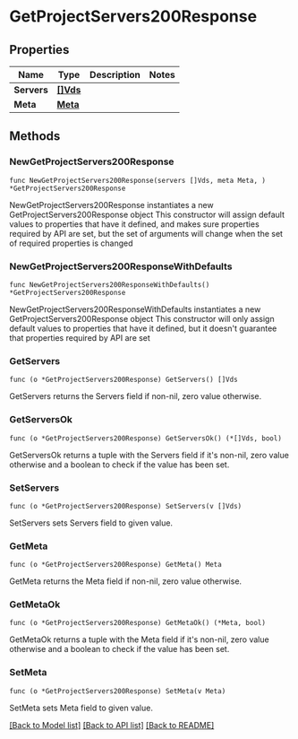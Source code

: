 # GetProjectServers200Response

## Properties

Name | Type | Description | Notes
------------ | ------------- | ------------- | -------------
**Servers** | [**[]Vds**](Vds.md) |  | 
**Meta** | [**Meta**](Meta.md) |  | 

## Methods

### NewGetProjectServers200Response

`func NewGetProjectServers200Response(servers []Vds, meta Meta, ) *GetProjectServers200Response`

NewGetProjectServers200Response instantiates a new GetProjectServers200Response object
This constructor will assign default values to properties that have it defined,
and makes sure properties required by API are set, but the set of arguments
will change when the set of required properties is changed

### NewGetProjectServers200ResponseWithDefaults

`func NewGetProjectServers200ResponseWithDefaults() *GetProjectServers200Response`

NewGetProjectServers200ResponseWithDefaults instantiates a new GetProjectServers200Response object
This constructor will only assign default values to properties that have it defined,
but it doesn't guarantee that properties required by API are set

### GetServers

`func (o *GetProjectServers200Response) GetServers() []Vds`

GetServers returns the Servers field if non-nil, zero value otherwise.

### GetServersOk

`func (o *GetProjectServers200Response) GetServersOk() (*[]Vds, bool)`

GetServersOk returns a tuple with the Servers field if it's non-nil, zero value otherwise
and a boolean to check if the value has been set.

### SetServers

`func (o *GetProjectServers200Response) SetServers(v []Vds)`

SetServers sets Servers field to given value.


### GetMeta

`func (o *GetProjectServers200Response) GetMeta() Meta`

GetMeta returns the Meta field if non-nil, zero value otherwise.

### GetMetaOk

`func (o *GetProjectServers200Response) GetMetaOk() (*Meta, bool)`

GetMetaOk returns a tuple with the Meta field if it's non-nil, zero value otherwise
and a boolean to check if the value has been set.

### SetMeta

`func (o *GetProjectServers200Response) SetMeta(v Meta)`

SetMeta sets Meta field to given value.



[[Back to Model list]](../README.md#documentation-for-models) [[Back to API list]](../README.md#documentation-for-api-endpoints) [[Back to README]](../README.md)


